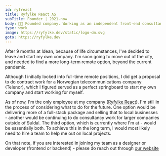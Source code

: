 ```yaml
---
id: ryfreact
title: Ryfylke React AS
subTitle: Founder | 2021-now
body: 👨‍💻 Founded company. Working as an independent front-end consultant.
type: work
image: https://ryfylke.dev/static/logo-dm.svg
goto: https://ryfylke.dev
---
```


After 9 months at Idean, because of life
circumstances, I've decided to leave and start
my own company. I'm soon going to move out of
the city, and needed to find a more long-term
remote option, beyond the current pandemic.

Although I initially looked into full-time
remote positions, I did get a proposal to do
contract work for a Norwegian
telecommunications company (Telenor), which I
figured served as a perfect springboard to
start my own company and start working for
myself.

As of now, I'm the only employee at my company ([Ryfylke React](https://ryfylke.dev)).
I'm still in the process of considering what
to do for the future. One option would be
delivering more of a full-stack package and
selling that to local businesses - another
would be continuing to do consultancy work for
larger companies outside of Suldal. The third
option, which is currently where I'm at - would
be essentially both. To achieve this in the
long term, I would most likely need to hire a
team to help me out on local projects.

On that note, if you are interested in joining
my team as a designer or developer (frontend or
backend) - please do reach out through [our website](https://ryfylke.dev)
